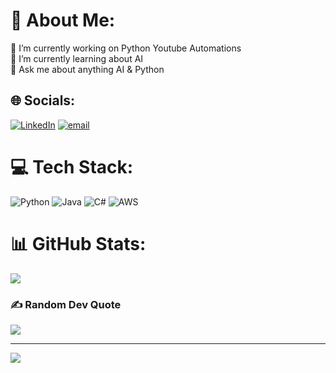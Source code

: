 # 💫 About Me:
🔭 I’m currently working on Python Youtube Automations<br>🌱 I’m currently learning about AI<br>💬 Ask me about anything AI & Python


## 🌐 Socials:
[![LinkedIn](https://img.shields.io/badge/LinkedIn-%230077B5.svg?logo=linkedin&logoColor=white)](https://linkedin.com/in/-ethan-mcdonnell-) [![email](https://img.shields.io/badge/Email-D14836?logo=gmail&logoColor=white)](mailto:ethan@xelle.com) 

# 💻 Tech Stack:
![Python](https://img.shields.io/badge/python-3670A0?style=for-the-badge&logo=python&logoColor=ffdd54) ![Java](https://img.shields.io/badge/java-%23ED8B00.svg?style=for-the-badge&logo=openjdk&logoColor=white) ![C#](https://img.shields.io/badge/c%23-%23239120.svg?style=for-the-badge&logo=csharp&logoColor=white) ![AWS](https://img.shields.io/badge/AWS-%23FF9900.svg?style=for-the-badge&logo=amazon-aws&logoColor=white)
# 📊 GitHub Stats:
![](https://nirzak-streak-stats.vercel.app/?user=EthanMcDonnell&theme=default&hide_border=false)<br/>

### ✍️ Random Dev Quote
![](https://quotes-github-readme.vercel.app/api?type=horizontal&theme=radical)

---
[![](https://visitcount.itsvg.in/api?id=EthanMcDonnell&icon=0&color=0)](https://visitcount.itsvg.in)
